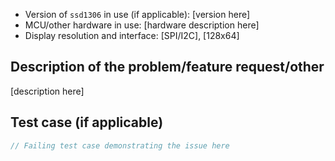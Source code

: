 - Version of `ssd1306` in use (if applicable): [version here]
- MCU/other hardware in use: [hardware description here]
- Display resolution and interface: [SPI/I2C], [128x64]

## Description of the problem/feature request/other

[description here]

## Test case (if applicable)

```rust
// Failing test case demonstrating the issue here
```
